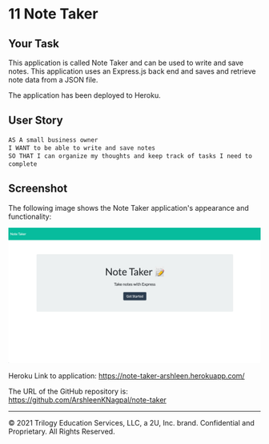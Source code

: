 # 11 Note Taker

## Your Task

This application is called Note Taker and can be used to write and save notes. This application uses an Express.js back end and saves and retrieve note data from a JSON file.

The application has been deployed to Heroku.


## User Story

```
AS A small business owner
I WANT to be able to write and save notes
SO THAT I can organize my thoughts and keep track of tasks I need to complete
```


## Screenshot

The following image shows the Note Taker application's appearance and functionality:

![The screenshot includes an image of theNote Taker.](./screenshot.png)

Heroku Link to application:
<https://note-taker-arshleen.herokuapp.com/>

The URL of the GitHub repository is: 
<https://github.com/ArshleenKNagpal/note-taker>




- - -
© 2021 Trilogy Education Services, LLC, a 2U, Inc. brand. Confidential and Proprietary. All Rights Reserved.
